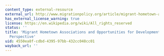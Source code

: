 ```yaml
---
content_type: external-resource
external_url: http://www.migrationpolicy.org/article/migrant-hometown-associations-and-opportunities-development-global-perspective
has_external_license_warning: true
license: https://en.wikipedia.org/wiki/All_rights_reserved
status: ''
title: 'Migrant Hometown Associations and Opportunities for Development: A Global
  Perspective'
uid: 4550ea8f-cdbd-4395-97bb-432cc048cc01
wayback_url: ''
---
```

